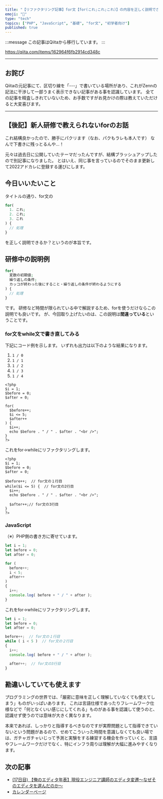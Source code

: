 ```yaml
---
title: "【リファクタリング記事】for文【for(これ;これ;これ)】の内容を正しく説明できますか？よくある勘違いを解説します。"
emoji: "📝"
type: "tech"
topics: ["PHP", "JavaScript", "基礎", "for文", "初学者向け"]
published: true
---
```


:::message
この記事はQiitaから移行しています。
:::

https://qiita.com/items/162964f6fb2914cd348c

-----

## お詫び
Qiitaの元記事にて、区切り線を「---」で書いている場所があり、これがZennの記法に干渉して一部うまく表示できない記事がある事を認識しています。
全ての記事を精査しきれていないため、お手数ですがお見かけの際は教えていただけると大変喜びます。

-----

## 【後記】新人研修で教えられないforのお話
これ結構良かったので、勝手にパクリます（なお、パクもラレも本人です）
なんで下書きに残っとるんや…！

元々は過去日に公開していたテーマだったんですが、結構ブラッシュアップしたので別記事になりました。
とはいえ、同じ事を言っているのでそのまま更新して2022アドカレに登録する運びにします。

## 今日いいたいこと
タイトルの通り、for文の

``` php
for(
  1. これ;
  2. これ;
  3. これ
) {
  // 処理
}
```

を正しく説明できるか？というのが本旨です。

## 研修中の説明例
``` php
for(
  変数の初期値;
  繰り返しの条件;
  カッコが終わった後にすること・繰り返しの条件が終わるようにする
) {
  // 処理
}
```

です。
研修など時間が限られている中で解説するため、forを使うだけならこの説明でも良いです。
が、今回取り上げたいのは、この説明は**間違っている**ということです。

### for文をwhile文で書き直してみる
下記にコード例を示します。
いずれも出力は以下のような結果になります。

1. `1 / 0`
1. `1 / 1`
1. `1 / 2`
1. `1 / 3`
1. `1 / 4`

``` for.php
<?php
$i = 1;
$before = 0;
$after = 0;

for(
  $before++;
  $i <= 5;
  $after++
) {
  $i++;
  echo $before . " / " . $after . "<br />";
}
?>
```

これをfor->whileにリファクタリングします。

``` while.php
<?php
$i = 1;
$before = 0;
$after = 0;

$before++;  // for文の１行目
while($i <= 5) {  // for文の2行目
  $i++;
  echo $before . " / " . $after . "<br />";

  $after++;// for文の3行目
}
?>
```

### JavaScript
（※）PHP側の書き方に寄せています。

``` for.js
let i = 1;
let before = 0;
let after = 0;

for (
  before++;
  i < 5;
  after++
)
{
  i++;
  console.log( before + " / " + after );
}
```

これをfor->whileにリファクタリングします。

``` while.js
let i = 1;
let before = 0;
let after = 0;

before++;  // for文の１行目
while ( i < 5 )  // for文の２行目
{
  i++;
  console.log( before + " / " + after );

  after++;  // for文の3行目
}
```

## 勘違いしていても使えます
プログラミングの世界では、「厳密に意味を正しく理解していなくても使えてしまう」ものがいっぱいあります。
これは言語仕様であったりフレームワーク仕様などで「何となくいい感じにしてくれる」ものがある事を認識して使うのと、認識せず使うのでは意味が大きく異なります。

本来であれば、しっかりと指導するべきなのですが実際問題として指導できていないという問題があるので、せめてこういった時間を意識しなくても良い場では、ガチャガチャいじって予測と実験をする練習する機会を作っていくと、言語やフレームワークだけでなく、特にインフラ周りは理解が大幅に進みやすくなります。

## 次の記事
- [(17日目) 【俺のエディタ年表】現役エンジニア講師のエディタ変遷〜なぜそのエディタを選んだのか〜](https://qiita.com/nomurasan/items/db69d80af8c90bbeaafe)
- [カレンダーページ](https://qiita.com/advent-calendar/2022/oreno_nomurasan2022)


